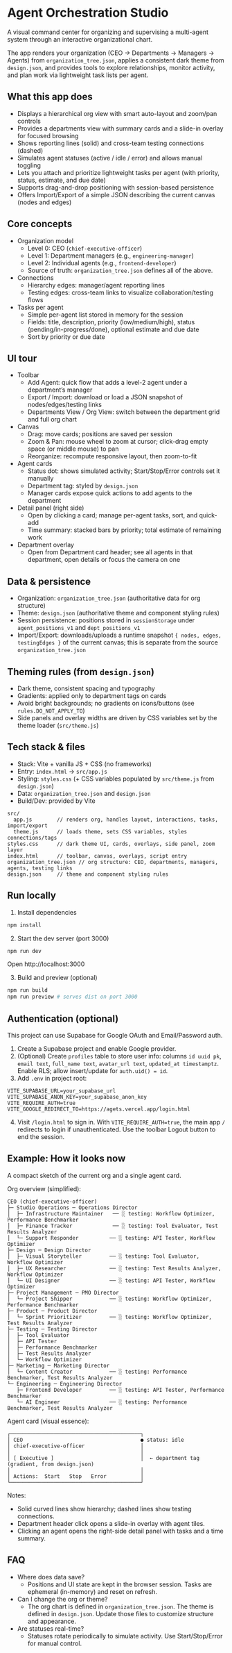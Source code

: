# Agent Orchestration Studio

A visual command center for organizing and supervising a multi-agent system through an interactive organizational chart.

The app renders your organization (CEO → Departments → Managers → Agents) from `organization_tree.json`, applies a consistent dark theme from `design.json`, and provides tools to explore relationships, monitor activity, and plan work via lightweight task lists per agent.

## What this app does

- Displays a hierarchical org view with smart auto-layout and zoom/pan controls
- Provides a departments view with summary cards and a slide-in overlay for focused browsing
- Shows reporting lines (solid) and cross-team testing connections (dashed)
- Simulates agent statuses (active / idle / error) and allows manual toggling
- Lets you attach and prioritize lightweight tasks per agent (with priority, status, estimate, and due date)
- Supports drag-and-drop positioning with session-based persistence
- Offers Import/Export of a simple JSON describing the current canvas (nodes and edges)

## Core concepts

- Organization model
  - Level 0: CEO (`chief-executive-officer`)
  - Level 1: Department managers (e.g., `engineering-manager`)
  - Level 2: Individual agents (e.g., `frontend-developer`)
  - Source of truth: `organization_tree.json` defines all of the above.
- Connections
  - Hierarchy edges: manager/agent reporting lines
  - Testing edges: cross-team links to visualize collaboration/testing flows
- Tasks per agent
  - Simple per-agent list stored in memory for the session
  - Fields: title, description, priority (low/medium/high), status (pending/in-progress/done), optional estimate and due date
  - Sort by priority or due date

## UI tour

- Toolbar
  - Add Agent: quick flow that adds a level-2 agent under a department’s manager
  - Export / Import: download or load a JSON snapshot of nodes/edges/testing links
  - Departments View / Org View: switch between the department grid and full org chart
- Canvas
  - Drag: move cards; positions are saved per session
  - Zoom & Pan: mouse wheel to zoom at cursor; click-drag empty space (or middle mouse) to pan
  - Reorganize: recompute responsive layout, then zoom-to-fit
- Agent cards
  - Status dot: shows simulated activity; Start/Stop/Error controls set it manually
  - Department tag: styled by `design.json`
  - Manager cards expose quick actions to add agents to the department
- Detail panel (right side)
  - Open by clicking a card; manage per-agent tasks, sort, and quick-add
  - Time summary: stacked bars by priority; total estimate of remaining work
- Department overlay
  - Open from Department card header; see all agents in that department, open details or focus the camera on one

## Data & persistence

- Organization: `organization_tree.json` (authoritative data for org structure)
- Theme: `design.json` (authoritative theme and component styling rules)
- Session persistence: positions stored in `sessionStorage` under `agent_positions_v1` and `dept_positions_v1`
- Import/Export: downloads/uploads a runtime snapshot `{ nodes, edges, testingEdges }` of the current canvas; this is separate from the source `organization_tree.json`

## Theming rules (from `design.json`)

- Dark theme, consistent spacing and typography
- Gradients: applied only to department tags on cards
- Avoid bright backgrounds; no gradients on icons/buttons (see `rules.DO_NOT_APPLY_TO`)
- Side panels and overlay widths are driven by CSS variables set by the theme loader (`src/theme.js`)

## Tech stack & files

- Stack: Vite + vanilla JS + CSS (no frameworks)
- Entry: `index.html` → `src/app.js`
- Styling: `styles.css` (+ CSS variables populated by `src/theme.js` from `design.json`)
- Data: `organization_tree.json` and `design.json`
- Build/Dev: provided by Vite

```
src/
  app.js        // renders org, handles layout, interactions, tasks, import/export
  theme.js      // loads theme, sets CSS variables, styles connections/tags
styles.css      // dark theme UI, cards, overlays, side panel, zoom layer
index.html      // toolbar, canvas, overlays, script entry
organization_tree.json // org structure: CEO, departments, managers, agents, testing links
design.json     // theme and component styling rules
```

## Run locally

1) Install dependencies

```bash
npm install
```

2) Start the dev server (port 3000)

```bash
npm run dev
```

Open http://localhost:3000

3) Build and preview (optional)

```bash
npm run build
npm run preview # serves dist on port 3000
```

## Authentication (optional)

This project can use Supabase for Google OAuth and Email/Password auth.

1) Create a Supabase project and enable Google provider.
2) (Optional) Create `profiles` table to store user info: columns `id uuid pk`, `email text`, `full_name text`, `avatar_url text`, `updated_at timestamptz`. Enable RLS; allow insert/update for `auth.uid() = id`.
3) Add `.env` in project root:

```
VITE_SUPABASE_URL=your_supabase_url
VITE_SUPABASE_ANON_KEY=your_supabase_anon_key
VITE_REQUIRE_AUTH=true
VITE_GOOGLE_REDIRECT_TO=https://agets.vercel.app/login.html
```

4) Visit `/login.html` to sign in. With `VITE_REQUIRE_AUTH=true`, the main app `/` redirects to login if unauthenticated. Use the toolbar Logout button to end the session.

## Example: How it looks now

A compact sketch of the current org and a single agent card.

Org overview (simplified):

```
CEO (chief-executive-officer)
├─ Studio Operations ─ Operations Director
│  ├─ Infrastructure Maintainer   ── ░ testing: Workflow Optimizer, Performance Benchmarker
│  ├─ Finance Tracker             ── ░ testing: Tool Evaluator, Test Results Analyzer
│  └─ Support Responder          ── ░ testing: API Tester, Workflow Optimizer
├─ Design ─ Design Director
│  ├─ Visual Storyteller         ── ░ testing: Tool Evaluator, Workflow Optimizer
│  ├─ UX Researcher              ── ░ testing: Test Results Analyzer, Workflow Optimizer
│  └─ UI Designer                ── ░ testing: API Tester, Workflow Optimizer
├─ Project Management ─ PMO Director
│  └─ Project Shipper            ── ░ testing: Workflow Optimizer, Performance Benchmarker
├─ Product ─ Product Director
│  └─ Sprint Prioritizer         ── ░ testing: Workflow Optimizer, Test Results Analyzer
├─ Testing ─ Testing Director
│  ├─ Tool Evaluator
│  ├─ API Tester
│  ├─ Performance Benchmarker
│  ├─ Test Results Analyzer
│  └─ Workflow Optimizer
├─ Marketing ─ Marketing Director
│  └─ Content Creator            ── ░ testing: Performance Benchmarker, Test Results Analyzer
└─ Engineering ─ Engineering Director
   ├─ Frontend Developer         ── ░ testing: API Tester, Performance Benchmarker
   └─ AI Engineer                ── ░ testing: Performance Benchmarker, Test Results Analyzer
```

Agent card (visual essence):

```
┌──────────────────────────────────────────┐
│ CEO                                      ● status: idle
│ chief-executive-officer                  │
│                                          │
│ [ Executive ]                            │  ← department tag (gradient, from design.json)
│                                          │
│ Actions:  Start   Stop   Error           │
└──────────────────────────────────────────┘
```

Notes:
- Solid curved lines show hierarchy; dashed lines show testing connections.
- Department header click opens a slide-in overlay with agent tiles.
- Clicking an agent opens the right-side detail panel with tasks and a time summary.

## FAQ

- Where does data save?
  - Positions and UI state are kept in the browser session. Tasks are ephemeral (in-memory) and reset on refresh.
- Can I change the org or theme?
  - The org chart is defined in `organization_tree.json`. The theme is defined in `design.json`. Update those files to customize structure and appearance.
- Are statuses real-time?
  - Statuses rotate periodically to simulate activity. Use Start/Stop/Error for manual control.

